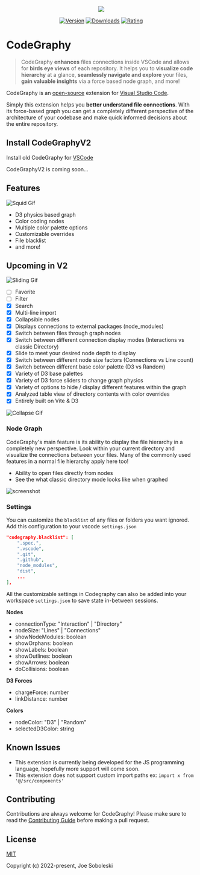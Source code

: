 <p align="center">
  <img src="src/assets/img/graph-light.png" />
 </p>

 <p align="center">
  <a href="https://marketplace.visualstudio.com/items?itemName=codegraphy.codegraphy"><img src="https://img.shields.io/visual-studio-marketplace/v/codegraphy.codegraphy" alt="Version"></a>
  <a href="https://marketplace.visualstudio.com/items?itemName=codegraphy.codegraphy"><img src="https://img.shields.io/visual-studio-marketplace/d/codegraphy.codegraphy" alt="Downloads"></a>
  <a href="https://marketplace.visualstudio.com/items?itemName=codegraphy.codegraphy"><img src="https://img.shields.io/visual-studio-marketplace/stars/codegraphy.codegraphy" alt="Rating"></a>
</p>

# CodeGraphy

> CodeGraphy **enhances** files connections inside VSCode and allows for **birds eye views** of each repository. It helps you to **visualize code hierarchy** at a glance, **seamlessly navigate and explore** your files, **gain valuable insights** via a force based node graph, and more!

CodeGraphy is an [open-source](https://github.com/joesobo/CodeGraphyV2 'Open CodeGraphyV2 on GitHub') extension for [Visual Studio Code](https://code.visualstudio.com).

Simply this extension helps you **better understand file connections**. With its force-based graph you can get a completely different perspective of the architecture of your codebase and make quick informed decisions about the entire repository.

## Install CodeGraphyV2

Install old CodeGraphy for [VSCode](https://marketplace.visualstudio.com/items?itemName=codegraphy.codegraphy)

CodeGraphyV2 is coming soon...

## Features

![Squid Gif](src/assets/img/squidgame.gif)

- D3 physics based graph
- Color coding nodes
- Multiple color palette options
- Customizable overrides
- File blacklist
- and more!

## Upcoming in V2

![Sliding Gif](src/assets/img/slide.gif)

- [ ] Favorite
- [ ] Filter
- [x] Search
- [x] Multi-line import
- [x] Collapsible nodes
- [x] Displays connections to external packages (node_modules)
- [x] Switch between files through graph nodes
- [x] Switch between different connection display modes (Interactions vs classic Directory)
- [x] Slide to meet your desired node depth to display
- [x] Switch between different node size factors (Connections vs Line count)
- [x] Switch between different base color palette (D3 vs Random)
- [x] Variety of D3 base palettes
- [x] Variety of D3 force sliders to change graph physics
- [x] Variety of options to hide / display different features within the graph
- [x] Analyzed table view of directory contents with color overrides
- [x] Entirely built on Vite & D3

![Collapse Gif](src/assets/img/collapse.gif)

### Node Graph

CodeGraphy's main feature is its ability to display the file hierarchy in a completely new perspective. Look within your current directory and visualize the connections between your files. Many of the commonly used features in a normal file hierarchy apply here too!

- Ability to open files directly from nodes
- See the what classic directory mode looks like when graphed

![screenshot](src/assets/img/screenshot2.png)

### Settings

You can customize the `blacklist` of any files or folders you want ignored. Add this configuration to your vscode `settings.json`

```json
"codegraphy.blacklist": [
    ".spec.",
    ".vscode",
    ".git",
    ".github",
    "node_modules",
    "dist",
	...
],
```

All the customizable settings in Codegraphy can also be added into your workspace `settings.json` to save state in-between sessions.

**Nodes**

- connectionType: "Interaction" | "Directory"
- nodeSize: "Lines" | "Connections"
- showNodeModules: boolean
- showOrphans: boolean
- showLabels: boolean
- showOutlines: boolean
- showArrows: boolean
- doCollisions: boolean

**D3 Forces**

- chargeForce: number
- linkDistance: number

**Colors**

- nodeColor: "D3" | "Random"
- selectedD3Color: string

## Known Issues

- This extension is currently being developed for the JS programming language, hopefully more support will come soon.
- This extension does not support custom import paths ex: `import x from '@/src/components'`

## Contributing

Contributions are always welcome for CodeGraphy! Please make sure to read the [Contributing Guide](https://github.com/joesobo/CodeGraphy/blob/main/.github/CONTRIBUTING.md) before making a pull request.

## License

[MIT](https://opensource.org/licenses/MIT)

Copyright (c) 2022-present, Joe Soboleski
